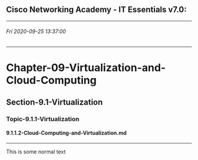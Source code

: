 ## Cisco Networking Academy - IT Essentials v7.0:
--------------------------------------------------------------------------------
###### Fri 2020-09-25 13:37:00
--------------------------------------------------------------------------------
# Chapter-09-Virtualization-and-Cloud-Computing
## Section-9.1-Virtualization
### Topic-9.1.1-Virtualization
#### 9.1.1.2-Cloud-Computing-and-Virtualization.md
--------------------------------------------------------------------------------

This is some normal text
